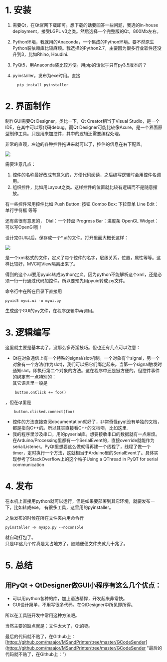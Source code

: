 # 1. 安装

1. 需要Qt，在Qt官网下载即可。想下载的话要回答一些问题，我选的in-house deployment，接受LGPL v3之类。然后选择一个完整版的Qt，800Mb左右。     
1. Python环境，我就用的Anaconda，一个集成的Python环境。要不然原生Python装依赖库比较麻烦。我选择的Python2.7，主要因为很多行业软件还没升到3，比如Rhino, Houdini.    
1. PyQt5，用Anaconda装比较方便。用pip的话似乎只有py3.5版本的？
1. pyinstaller，发布为exe时用。直接

         pip install pyinstaller      
	 

# 2. 界面制作

制作GUI需要Qt Designer。类比一下，Qt Creator相当于Visual Studio，是一个IDE，在其中可以写代码debug。而Qt Designer可能比较像Axure，是一个界面原型制作工具。只是用来加控件，其中的逻辑还需要编程处理。

非常的直观，左边的各种控件拖进来就可以了，控件的信息在右下配置。

![](https://i.imgur.com/CRvmxRK.jpg)

需要注意几点：

1. 控件的名称最好改成有意义的，方便代码阅读，之后编写逻辑时会用控件名调用。
1. 组织控件，比如用Layout之类。这样控件的位置就比较有逻辑而不是随意摆放。

有一些控件常用控件比如
Push Button: 按钮
Combo Box: 下拉菜单
Line Edit：单行字符框
等等

还有些很有意思的，
Dial：一个转盘
Progress Bar：进度条
OpenGL Widget：可以写OpenGl哦！

设计完GUI以后，保存成一个*.ui的文件。打开里面大概长这样：

![](https://i.imgur.com/CVyfbCB.jpg)

是一个xml格式的文件，定义了每个控件的名字，层级关系，位置，属性等等。这样比较好，MVC吧View隔离出来了。

得到的这个.ui要用pyuic转成python定义。因为python不能解析这个xml，还是必须一行一行通过代码加控件。所以要预先用pyuic转成.py文件。

命令行中在所在目录下直接用

	pyuic5 myui.ui -o myui.py

生成这个GUI的py文件，在程序逻辑中再调用。

# 3. 逻辑编写

这里就主要是基本功了，没那么多奇淫技巧。但也还有几点可以注意：


-  Qt在对象通信上有一个特殊的signal/slot机制。一个对象有个signal，另一个对象有一个方法(作为slot)，我们可以把它们绑定起来。当第一个signal触发时通知slot，即执行第二个对象的方法。这在程序中还是挺方便的。但控件事件的绑定有一点特别的：      
其它语言里一般是

		button.onClick += foo() 

，但在qt里是

		button.clicked.connect(foo) 

-  控件的方法直接查阅documentation就好了，非常奇怪pyqt没有单独的文档，都是指向C++的。所以其实直接看C++的文档呗，比如这里.
-  我的程序里涉及串口，用的pyserial库。想要接收串口的数据就有一点麻烦。在Arduino/Processing里都有一个SerialEvent的，直接override就能作为serialListener。PyQt里想要这么做就得再建一个线程了，线程了做一个timer，定时执行一个方法，这就相当于Arduino里的SerialEvent了。具体实现参考了StackOverflow上的这个帖子Using a QThread in PyQT for serial communication

# 4. 发布

在本机上直接用python就可以运行，但是如果要部署到其它环境，就要发布一下，比如转成exe。
有很多工具，这里用的pyinstaller。

之后发布的时候在所在文件夹内用命令行

	pyinstaller -F myapp.py --noconsole

就自动打包了。      
只是Qt这几个库真是太占地方了。随随便便文件夹就几十兆了。


# 5. 总结

用PyQt + QtDesigner做GUI小程序有这么几个优点：
- 
- 可以用python各种的库，加上语法精悍，开发起来非常快。
- GUI设计简单，不用写很多代码。在QtDesigner中所见即所得。

所以在工具链开发中常用这种方法吧。

当然主要的缺点就是：文件太大了，Qt的锅。

最后的代码就不贴了，在Github上：[https://github.com/maajor/MSandPrinter/tree/master/GCodeSender](https://github.com/maajor/MSandPrinter/tree/master/GCodeSender "最后的代码就不贴了，在Github上：")
